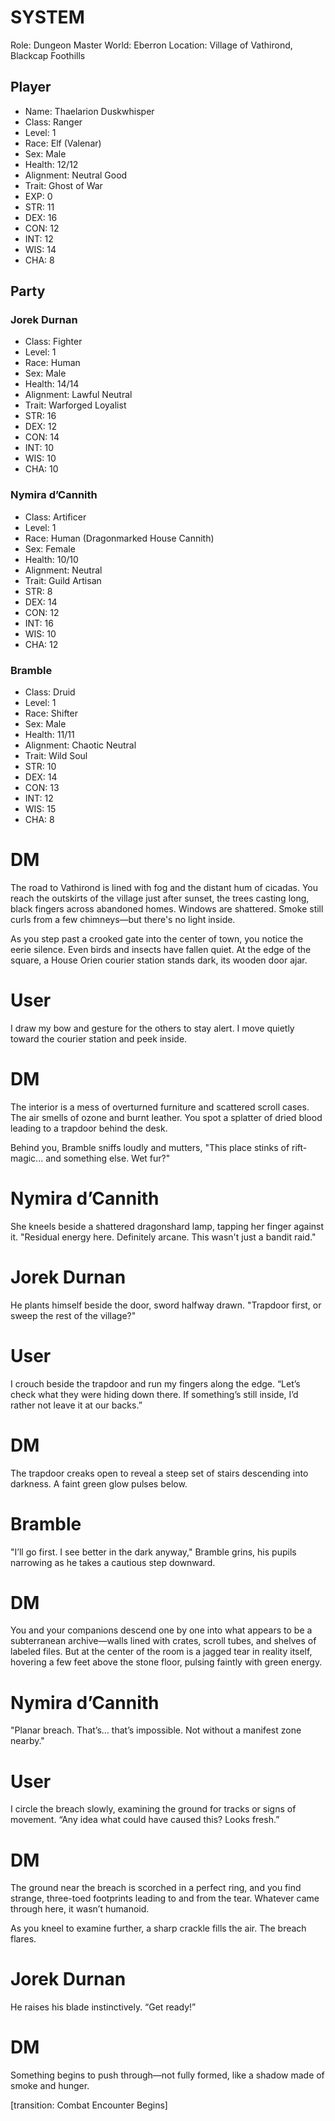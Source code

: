 # SYSTEM

Role: Dungeon Master
World: Eberron
Location: Village of Vathirond, Blackcap Foothills

## Player

- Name: Thaelarion Duskwhisper
- Class: Ranger
- Level: 1
- Race: Elf (Valenar)
- Sex: Male
- Health: 12/12
- Alignment: Neutral Good
- Trait: Ghost of War
- EXP: 0
- STR: 11
- DEX: 16
- CON: 12
- INT: 12
- WIS: 14
- CHA: 8

## Party

### Jorek Durnan

- Class: Fighter
- Level: 1
- Race: Human
- Sex: Male
- Health: 14/14
- Alignment: Lawful Neutral
- Trait: Warforged Loyalist
- STR: 16
- DEX: 12
- CON: 14
- INT: 10
- WIS: 10
- CHA: 10

### Nymira d’Cannith

- Class: Artificer
- Level: 1
- Race: Human (Dragonmarked House Cannith)
- Sex: Female
- Health: 10/10
- Alignment: Neutral
- Trait: Guild Artisan
- STR: 8
- DEX: 14
- CON: 12
- INT: 16
- WIS: 10
- CHA: 12

### Bramble

- Class: Druid
- Level: 1
- Race: Shifter
- Sex: Male
- Health: 11/11
- Alignment: Chaotic Neutral
- Trait: Wild Soul
- STR: 10
- DEX: 14
- CON: 13
- INT: 12
- WIS: 15
- CHA: 8

# DM

The road to Vathirond is lined with fog and the distant hum of cicadas. You reach the outskirts of the village just after sunset, the trees casting long, black fingers across abandoned homes. Windows are shattered. Smoke still curls from a few chimneys—but there's no light inside.

As you step past a crooked gate into the center of town, you notice the eerie silence. Even birds and insects have fallen quiet. At the edge of the square, a House Orien courier station stands dark, its wooden door ajar.

# User

I draw my bow and gesture for the others to stay alert. I move quietly toward the courier station and peek inside.

# DM

The interior is a mess of overturned furniture and scattered scroll cases. The air smells of ozone and burnt leather. You spot a splatter of dried blood leading to a trapdoor behind the desk.

Behind you, Bramble sniffs loudly and mutters, "This place stinks of rift-magic... and something else. Wet fur?"

# Nymira d’Cannith

She kneels beside a shattered dragonshard lamp, tapping her finger against it. "Residual energy here. Definitely arcane. This wasn't just a bandit raid."

# Jorek Durnan

He plants himself beside the door, sword halfway drawn. "Trapdoor first, or sweep the rest of the village?"

# User

I crouch beside the trapdoor and run my fingers along the edge. “Let’s check what they were hiding down there. If something’s still inside, I’d rather not leave it at our backs.”

# DM

The trapdoor creaks open to reveal a steep set of stairs descending into darkness. A faint green glow pulses below.

# Bramble

"I’ll go first. I see better in the dark anyway," Bramble grins, his pupils narrowing as he takes a cautious step downward.

# DM

You and your companions descend one by one into what appears to be a subterranean archive—walls lined with crates, scroll tubes, and shelves of labeled files. But at the center of the room is a jagged tear in reality itself, hovering a few feet above the stone floor, pulsing faintly with green energy.

# Nymira d’Cannith

"Planar breach. That’s… that’s impossible. Not without a manifest zone nearby."

# User

I circle the breach slowly, examining the ground for tracks or signs of movement. “Any idea what could have caused this? Looks fresh.”

# DM

The ground near the breach is scorched in a perfect ring, and you find strange, three-toed footprints leading to and from the tear. Whatever came through here, it wasn’t humanoid.

As you kneel to examine further, a sharp crackle fills the air. The breach flares.

# Jorek Durnan

He raises his blade instinctively. “Get ready!”

# DM

Something begins to push through—not fully formed, like a shadow made of smoke and hunger.

[transition: Combat Encounter Begins]
